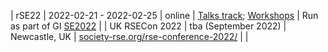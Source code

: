 | rSE22 | 2022-02-21 - 2022-02-25 | online | [Talks track](https://se-2022.gi.de/program/rse-workshops-und-bof); [Workshops](https://se-2022.gi.de/rse22workshops) | Run as part of GI [SE2022](https://se-2022.gi.de/) |
| UK RSECon 2022 | tba (September 2022) | Newcastle, UK | [society-rse.org/rse-conference-2022/](https://society-rse.org/rse-conference-2022/) |  |
